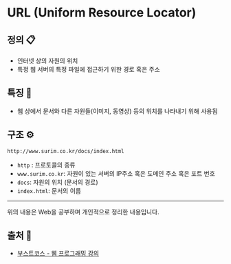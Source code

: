 # URL (Uniform Resource Locator)
## 정의 📋
- 인터넷 상의 자원의 위치
- 특정 웹 서버의 특정 파일에 접근하기 위한 경로 혹은 주소

## 특징 🙌
- 웹 상에서 문서와 다른 자원들(이미지, 동영상) 등의 위치를 나타내기 위해 사용됨

## 구조 ⚙️
```
http://www.surim.co.kr/docs/index.html
```
- `http` : 프로토콜의 종류
- `www.surim.co.kr`: 자원이 있는 서버의 IP주소 혹은 도메인 주소 혹은 포트 번호
- `docs`: 자원의 위치 (문서의 경로)
- `index.html`: 문서의 이름

- - -
위의 내용은 Web을 공부하며 개인적으로 정리한 내용입니다.
## 출처 📝
- [부스트코스 - 웹 프로그래밍 강의](https://www.boostcourse.org/web316/lecture/16661?isDesc=false)